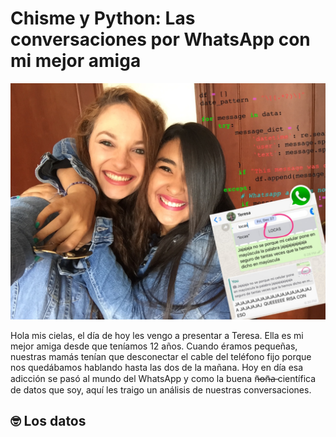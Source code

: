# Chisme y Python: Las conversaciones por WhatsApp con mi mejor amiga

<img src="/img/PythonYChisme.JPG">

Hola mis cielas, el día de hoy les vengo a presentar a Teresa. Ella es mi mejor amiga desde que teníamos 12 años. Cuando éramos pequeñas, nuestras mamás tenían que desconectar el cable del teléfono fijo porque nos quedábamos hablando hasta las dos de la mañana. Hoy en día esa adicción se pasó al mundo del WhatsApp y como la buena ñ̶o̶ñ̶a̶  científica de datos que soy, aquí les traigo un análisis de nuestras conversaciones.

## 🤓 Los datos

